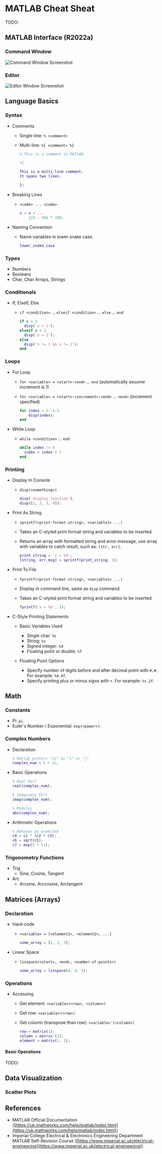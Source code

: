 # MATLAB Cheat Sheat

TODO:

## MATLAB Interface (R2022a)

### Command Window

![Command Window Screenshot](./img/command-window.png)

### Editor

![Editor Window Screenshot](./img/editor.png)

## Language Basics

### Syntax

- Comments
  - Single-line: `% <comment>`
  - Multi-line: `%{ <comment> %}`

    ```matlab
    % This is a comment in MATLAB.

    %{

    This is a multi-line comment.
    It spans two lines.
    
    }%
    ```

- Breaking Lines
  - `<code> ... <code>`

    ```matlab
    x = x + ...
        123 - 456 * 789;
    ```

- Naming Convention
  - Name variables in lower snake case.

    ```matlab
    lower_snake_case
    ```

### Types

- Numbers
- Booleans
- Char, Char Arrays, Strings

### Conditionals

- If, ElseIf, Else
  - `if <condition>` ... `elseif <condition>` ... `else` ... `end`

    ```matlab
    if x = 1
      disp('x = 1');
    elseif x = 2
      disp('x = 2');
    else
      disp('x != 1 && x != 2');
    end
    ```

### Loops

- For Loop
  - `for <variable> = <start>:<end>` ... `end` (automatically asuume increment is 1)
  - `for <variable> = <start>:<increment>:<end>` ... `<end>` (increment specified)

    ```matlab
    for index = 5:-1:1
        disp(index);
    end
    ```

- While Loop
  - `while <condition>` ... `end`

    ```matlab
    while index != 5
      index = index + 1
    end
    ```

### Printing

- Display In Console
  - `disp(<something>)`

    ```matlab
    disp('display function');
    disp([1, 2, 3, 4]);
    ```

- Print As String
  - `sprintf(<print-format-string>, <variable1> ...)`
  - Takes an C-styled print format string and variables to be inserted.
  - Returns an array with formatted string and error message, use array with variables to catch result, such as: `[str, err]`.

    ```matlab
    print_string = 'x = %d';
    [string, err_msg] = sprintf(print_string, 1);
    ```

- Print To File
  - `fprintf(<print-format-string>, <variable1> ...)`
  - Display in command line, same as `disp` command.
  - Takes an C-styled print format string and variables to be inserted.

    ```matlab
    fprintf('x = %d', 1);
    ```

- C-Style Printing Statements
  - Basic Variables Used
    - Single char: `%c`
    - String: `%s`
    - Signed integer: `%d`
    - Floating point or double: `%f`

  - Floating Point Options
    - Specify number of digits before and after decimal point with `#.#`. For example: `%4.4f`.
    - Specify printing plus or minus signs with `+`. For example: `%+.2f`.

## Math

### Constants

- Pi: `pi`.
- Euler's Number / Exponential: `exp(<power>)`.

### Complex Numbers

- Declaration

  ```matlab
  % Matlab prefers "1i" to "i" or "j"
  complex_num = 1 + 1i;
  ```

- Basic Operations

  ```matlab
  % Real Part
  real(complex_num);

  % Imaginary Part
  imag(complex_num);

  % Modulus
  abs(complex_num);
  ```

- Arithmetic Operations

  ```matlab
  % Behaves as expected
  c4 = c1 * (c2 + c3);
  c6 = sqrt(c5);
  c7 = exp(2 * 1i);
  ```

### Trigonometry Functions

- Trig
  - Sine, Cosine, Tangent
- Arc
  - Arcsine, Arccosine, Arctangent

## Matrices (Arrays)

### Declaration

- Hard-code
  - `<variable> = [<element1>, <element2>, ...]`

    ```matlab
    some_array = [1, 2, 3];
    ```

- Linear Space
  - `linspace(<start>, <end>, <number-of-points>)`

    ```matlab
    some_array = linspace(0, 4, 5);
    ```

### Operations

- Accessing
  - Get element: `<variable>(<row>, <column>)`
  - Get row: `<variable>(<row>)`
  - Get column (transpose than row): `<variable>'(<column>)`

    ```matlab
    row = matrix(1);
    column = matrix'(1);
    element = matrix(1, 1);
    ```

#### Basic Operations

TODO:

## Data Visualization

### Scatter Plots

## References

- MATLAB Official Documentation ([https://uk.mathworks.com/help/matlab/index.html](https://uk.mathworks.com/help/matlab/index.html))
- Imperial College Electrical & Electronics Engineering Department MATLAB Self-Revision Course ([https://www.imperial.ac.uk/electrical-engineering](https://www.imperial.ac.uk/electrical-engineering))
